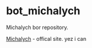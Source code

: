 # **bot_michalych**
Michalych bor repository.

[Michalych](https://michalych.pythonanywhere.com) - offical site.
yez i can
